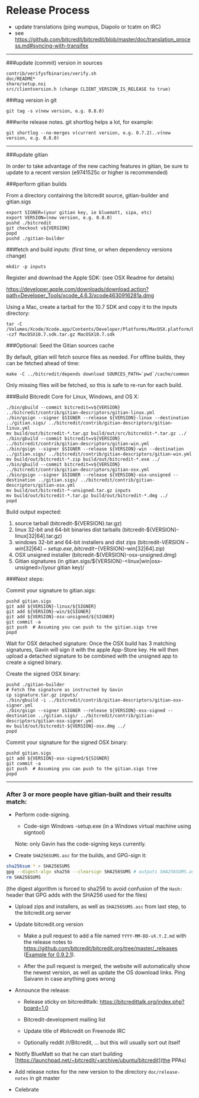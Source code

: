 Release Process
====================

* update translations (ping wumpus, Diapolo or tcatm on IRC)
* see https://github.com/bitcredit/bitcredit/blob/master/doc/translation_process.md#syncing-with-transifex

* * *

###update (commit) version in sources

	contrib/verifysfbinaries/verify.sh
	doc/README*
	share/setup.nsi
	src/clientversion.h (change CLIENT_VERSION_IS_RELEASE to true)

###tag version in git

	git tag -s v(new version, e.g. 0.8.0)

###write release notes. git shortlog helps a lot, for example:

	git shortlog --no-merges v(current version, e.g. 0.7.2)..v(new version, e.g. 0.8.0)

* * *

###update gitian

 In order to take advantage of the new caching features in gitian, be sure to update to a recent version (e9741525c or higher is recommended)

###perform gitian builds

 From a directory containing the bitcredit source, gitian-builder and gitian.sigs
  
	export SIGNER=(your gitian key, ie bluematt, sipa, etc)
	export VERSION=(new version, e.g. 0.8.0)
	pushd ./bitcredit
	git checkout v${VERSION}
	popd
	pushd ./gitian-builder

###fetch and build inputs: (first time, or when dependency versions change)
 
	mkdir -p inputs

 Register and download the Apple SDK: (see OSX Readme for details)
 
 https://developer.apple.com/downloads/download.action?path=Developer_Tools/xcode_4.6.3/xcode4630916281a.dmg
 
 Using a Mac, create a tarball for the 10.7 SDK and copy it to the inputs directory:
 
	tar -C /Volumes/Xcode/Xcode.app/Contents/Developer/Platforms/MacOSX.platform/Developer/SDKs/ -czf MacOSX10.7.sdk.tar.gz MacOSX10.7.sdk

###Optional: Seed the Gitian sources cache

  By default, gitian will fetch source files as needed. For offline builds, they can be fetched ahead of time:

	make -C ../bitcredit/depends download SOURCES_PATH=`pwd`/cache/common

  Only missing files will be fetched, so this is safe to re-run for each build.

###Build Bitcredit Core for Linux, Windows, and OS X:
  
	./bin/gbuild --commit bitcredit=v${VERSION} ../bitcredit/contrib/gitian-descriptors/gitian-linux.yml
	./bin/gsign --signer $SIGNER --release ${VERSION}-linux --destination ../gitian.sigs/ ../bitcredit/contrib/gitian-descriptors/gitian-linux.yml
	mv build/out/bitcredit-*.tar.gz build/out/src/bitcredit-*.tar.gz ../
	./bin/gbuild --commit bitcredit=v${VERSION} ../bitcredit/contrib/gitian-descriptors/gitian-win.yml
	./bin/gsign --signer $SIGNER --release ${VERSION}-win --destination ../gitian.sigs/ ../bitcredit/contrib/gitian-descriptors/gitian-win.yml
	mv build/out/bitcredit-*.zip build/out/bitcredit-*.exe ../
	./bin/gbuild --commit bitcredit=v${VERSION} ../bitcredit/contrib/gitian-descriptors/gitian-osx.yml
	./bin/gsign --signer $SIGNER --release ${VERSION}-osx-unsigned --destination ../gitian.sigs/ ../bitcredit/contrib/gitian-descriptors/gitian-osx.yml
	mv build/out/bitcredit-*-unsigned.tar.gz inputs
	mv build/out/bitcredit-*.tar.gz build/out/bitcredit-*.dmg ../
	popd
  Build output expected:

  1. source tarball (bitcredit-${VERSION}.tar.gz)
  2. linux 32-bit and 64-bit binaries dist tarballs (bitcredit-${VERSION}-linux[32|64].tar.gz)
  3. windows 32-bit and 64-bit installers and dist zips (bitcredit-${VERSION}-win[32|64]-setup.exe, bitcredit-${VERSION}-win[32|64].zip)
  4. OSX unsigned installer (bitcredit-${VERSION}-osx-unsigned.dmg)
  5. Gitian signatures (in gitian.sigs/${VERSION}-<linux|win|osx-unsigned>/(your gitian key)/

###Next steps:

Commit your signature to gitian.sigs:

	pushd gitian.sigs
	git add ${VERSION}-linux/${SIGNER}
	git add ${VERSION}-win/${SIGNER}
	git add ${VERSION}-osx-unsigned/${SIGNER}
	git commit -a
	git push  # Assuming you can push to the gitian.sigs tree
	popd

  Wait for OSX detached signature:
	Once the OSX build has 3 matching signatures, Gavin will sign it with the apple App-Store key.
	He will then upload a detached signature to be combined with the unsigned app to create a signed binary.

  Create the signed OSX binary:

	pushd ./gitian-builder
	# Fetch the signature as instructed by Gavin
	cp signature.tar.gz inputs/
	./bin/gbuild -i ../bitcredit/contrib/gitian-descriptors/gitian-osx-signer.yml
	./bin/gsign --signer $SIGNER --release ${VERSION}-osx-signed --destination ../gitian.sigs/ ../bitcredit/contrib/gitian-descriptors/gitian-osx-signer.yml
	mv build/out/bitcredit-${VERSION}-osx.dmg ../
	popd

Commit your signature for the signed OSX binary:

	pushd gitian.sigs
	git add ${VERSION}-osx-signed/${SIGNER}
	git commit -a
	git push  # Assuming you can push to the gitian.sigs tree
	popd

-------------------------------------------------------------------------

### After 3 or more people have gitian-built and their results match:

- Perform code-signing.

    - Code-sign Windows -setup.exe (in a Windows virtual machine using signtool)

  Note: only Gavin has the code-signing keys currently.

- Create `SHA256SUMS.asc` for the builds, and GPG-sign it:
```bash
sha256sum * > SHA256SUMS
gpg --digest-algo sha256 --clearsign SHA256SUMS # outputs SHA256SUMS.asc
rm SHA256SUMS
```
(the digest algorithm is forced to sha256 to avoid confusion of the `Hash:` header that GPG adds with the SHA256 used for the files)

- Upload zips and installers, as well as `SHA256SUMS.asc` from last step, to the bitcredit.org server

- Update bitcredit.org version

  - Make a pull request to add a file named `YYYY-MM-DD-vX.Y.Z.md` with the release notes
  to https://github.com/bitcredit/bitcredit.org/tree/master/_releases
   ([Example for 0.9.2.1](https://raw.githubusercontent.com/bitcredit/bitcredit.org/master/_releases/2014-06-19-v0.9.2.1.md)).

  - After the pull request is merged, the website will automatically show the newest version, as well
    as update the OS download links. Ping Saivann in case anything goes wrong

- Announce the release:

  - Release sticky on bitcredittalk: https://bitcredittalk.org/index.php?board=1.0

  - Bitcredit-development mailing list

  - Update title of #bitcredit on Freenode IRC

  - Optionally reddit /r/Bitcredit, ... but this will usually sort out itself

- Notify BlueMatt so that he can start building [https://launchpad.net/~bitcredit/+archive/ubuntu/bitcredit](the PPAs)

- Add release notes for the new version to the directory `doc/release-notes` in git master

- Celebrate 
